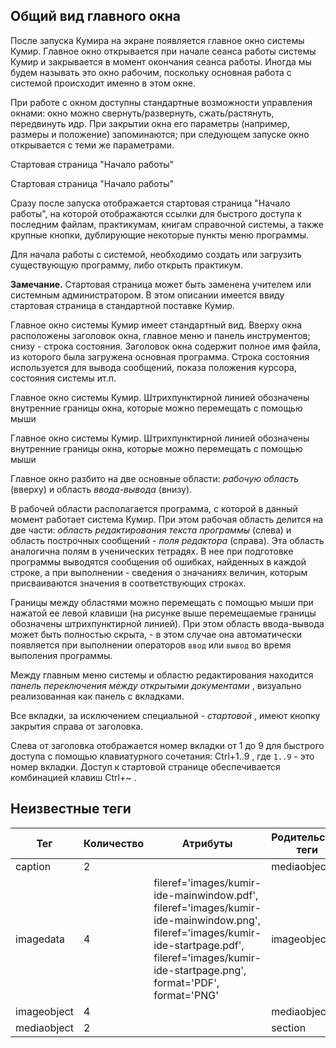 ## Общий вид главного окна

После запуска Кумира на экране появляется главное окно системы Кумир. Главное окно
        открывается при начале сеанса работы системы Кумир и закрывается в момент окончания сеанса работы.
        Иногда мы будем называть это окно рабочим, поскольку основная работа с
        системой происходит именно в этом окне.

При работе с окном доступны стандартные возможности управления окнами: окно
        можно свернуть/развернуть, сжать/растянуть, передвинуть идр. При закрытии окна его
        параметры (например, размеры и положение) запоминаются; при следующем запуске окно
        открывается с теми же параметрами.

  Стартовая страница "Начало работы"

Стартовая страница "Начало работы"

Сразу после запуска отображается стартовая страница "Начало работы", на которой отображаются ссылки для быстрого
        доступа к последним файлам, практикумам, книгам справочной системы, а также крупные кнопки, дублирующие некоторые
        пункты меню программы.

Для начала работы с системой, необходимо создать или загрузить существующую программу, либо открыть практикум.

**Замечание.** Стартовая страница может быть заменена учителем или системным
        администратором. В этом описании имеется ввиду стартовая страница в стандартной поставке Кумир.

Главное окно системы Кумир имеет стандартный вид. Вверху окна расположены заголовок окна,
        главное меню и панель инструментов; снизу - строка состояния. Заголовок
        окна содержит полное имя файла, из которого была загружена основная программа. Строка состояния
        используется для вывода сообщений, показа положения курсора, состояния
        системы ит.п.

  Главное окно системы Кумир. Штрихпунктирной линией обозначены внутренние границы
            окна, которые можно перемещать с помощью мыши

Главное окно системы Кумир. Штрихпунктирной линией обозначены внутренние границы
            окна, которые можно перемещать с помощью мыши

Главное окно разбито на две основные области: *рабочую область* (вверху) и
        область *ввода-вывода* (внизу).

В рабочей области располагается программа, с которой в данный момент работает система Кумир. При этом
        рабочая область делится на две части: *область редактирования текста программы* (слева) и область построчных сообщений - *поля редактора* (справа).
        Эта область аналогична полям в ученических тетрадях. В нее при подготовке программы выводятся
        сообщения об ошибках, найденных в каждой строке, а при выполнении - сведения о значаниях величин,
        которым присваиваются значения в соответствующих строках.

Границы между областями можно перемещать с помощью мыши при нажатой ее левой клавиши (на рисунке выше
        перемещаемые границы обозначены штрихпунктирной линией). При этом область ввода-вывода может быть полностью
        скрыта, - в этом случае она автоматически появляется при выполнении операторов `ввод` или `вывод` во время выполения программы.

Между главным меню системы и областю редактирования находится *панель переключения
        между открытыми документами* , визуально реализованная как панель с вкладками.

Все вкладки, за исключением специальной - *стартовой* , имеют кнопку
        закрытия справа от заголовка.

Слева от заголовка отображается номер вкладки от 1 до 9 для быстрого доступа с помощью клавиатурного
        сочетания: Ctrl+1..9 , где `1..9` - это номер вкладки.
        Доступ к стартовой странице обеспечивается комбинацией клавиш Ctrl+~ .


## Неизвестные теги

| Тег | Количество | Атрибуты | Родительские теги |
|-----|------------|----------|-------------------|
| caption | 2 |  | mediaobject |
| imagedata | 4 | fileref='images/kumir-ide-mainwindow.pdf', fileref='images/kumir-ide-mainwindow.png', fileref='images/kumir-ide-startpage.pdf', fileref='images/kumir-ide-startpage.png', format='PDF', format='PNG' | imageobject |
| imageobject | 4 |  | mediaobject |
| mediaobject | 2 |  | section |